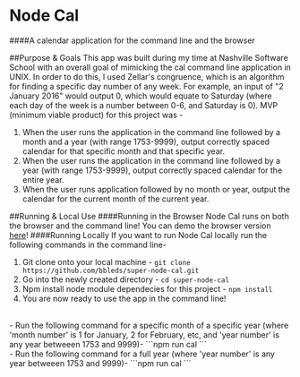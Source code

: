 # Node Cal
####A calendar application for the command line and the browser

##Purpose & Goals
This app was built during my time at Nashville Software School with an overall goal of mimicking the cal command line application in UNIX. In order to do this, I used Zellar's congruence, which is an algorithm for finding a specific day number of any week. For example, an input of "2 January 2016" would output 0, which would equate to Saturday (where each day of the week is a number between 0-6, and Saturday is 0). MVP (minimum viable product) for this project was -
  1. When the user runs the application in the command line followed by a month and a year (with range 1753-9999), output correctly spaced calendar for that specific month and that specific year.
  2. When the user runs the application in the command line followed by a year (with range 1753-9999), output correctly spaced calendar for the entire year.
  3. When the user runs application followed by no month or year, output the calendar for the current month of the current year.

##Running & Local Use
####Running in the Browser
Node Cal runs on both the browser and the command line! You can demo the browser version
<a href="https://node-cal.herokuapp.com" target="_blank">here</a>!
####Running Locally
If you want to run Node Cal locally run the following commands in the command line-
  1. Git clone onto your local machine - ```git clone https://github.com/bbleds/super-node-cal.git```
  2. Go into the newly created directory - ```cd super-node-cal```
  3. Npm install node module dependecies for this project - ```npm install```
  4. You are now ready to use the app in the command line!
  <br>
   - Run the following command for a specific month of a specific year (where 'month number' is 1 for January, 2 for February, etc, and 'year number' is any year betweeen 1753 and 9999)- ```npm run cal <month number> <year number>```
   <br>
   - Run the following command for a full year (where 'year number' is any year betweeen 1753 and 9999)- ```npm run cal <year number>```
